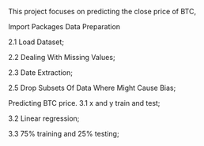 This project focuses on predicting the close price of BTC,

Import Packages
Data Preparation

2.1 Load Dataset;

2.2 Dealing With Missing Values;

2.3 Date Extraction;

2.5 Drop Subsets Of Data Where Might Cause Bias;

 Predicting BTC price.
3.1 x and y train and test;

3.2 Linear regression;

3.3 75% training and 25% testing;
